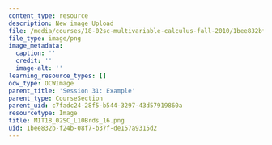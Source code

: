 ```yaml
---
content_type: resource
description: New image Upload
file: /media/courses/18-02sc-multivariable-calculus-fall-2010/1bee832bf24b08f7b37fde157a9315d2_MIT18_02SC_L10Brds_16.png
file_type: image/png
image_metadata:
  caption: ''
  credit: ''
  image-alt: ''
learning_resource_types: []
ocw_type: OCWImage
parent_title: 'Session 31: Example'
parent_type: CourseSection
parent_uid: c7fadc24-28f5-b544-3297-43d57919860a
resourcetype: Image
title: MIT18_02SC_L10Brds_16.png
uid: 1bee832b-f24b-08f7-b37f-de157a9315d2
---
```


